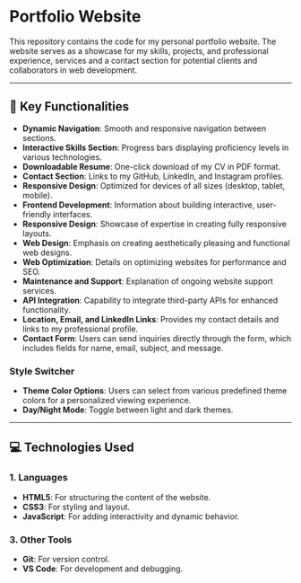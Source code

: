 # Portfolio Website

This repository contains the code for my personal portfolio website. The website serves as a showcase for my skills, projects, and professional experience, services and a contact section for potential clients and collaborators in web development.

---

## 🌟 Key Functionalities
- **Dynamic Navigation**: Smooth and responsive navigation between sections.
- **Interactive Skills Section**: Progress bars displaying proficiency levels in various technologies.
- **Downloadable Resume**: One-click download of my CV in PDF format.
- **Contact Section**: Links to my GitHub, LinkedIn, and Instagram profiles.
- **Responsive Design**: Optimized for devices of all sizes (desktop, tablet, mobile).
- **Frontend Development**: Information about building interactive, user-friendly interfaces.
- **Responsive Design**: Showcase of expertise in creating fully responsive layouts.
- **Web Design**: Emphasis on creating aesthetically pleasing and functional web designs.
- **Web Optimization**: Details on optimizing websites for performance and SEO.
- **Maintenance and Support**: Explanation of ongoing website support services.
- **API Integration**: Capability to integrate third-party APIs for enhanced functionality.
- **Location, Email, and LinkedIn Links**: Provides my contact details and links to my professional profile.
- **Contact Form**: Users can send inquiries directly through the form, which includes fields for name, email, subject, and message.

### **Style Switcher**
- **Theme Color Options**: Users can select from various predefined theme colors for a personalized viewing experience.
- **Day/Night Mode**: Toggle between light and dark themes.

---

## 💻 Technologies Used
### 1. **Languages**
   - **HTML5**: For structuring the content of the website.
   - **CSS3**: For styling and layout.
   - **JavaScript**: For adding interactivity and dynamic behavior.

### 3. **Other Tools**
   - **Git**: For version control.
   - **VS Code**: For development and debugging.

